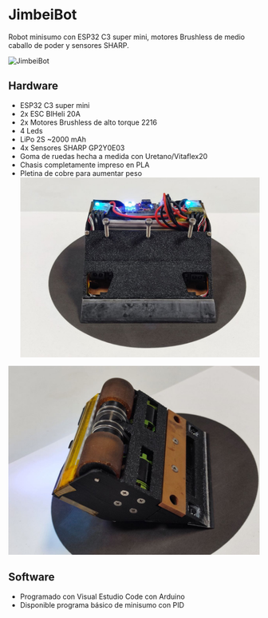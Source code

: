 # JimbeiBot

Robot minisumo con ESP32 C3 super mini, motores Brushless de medio caballo de poder y sensores SHARP.

![JimbeiBot](.images/photo1694700997%20(1).jpeg "JimbeiBot")

## Hardware
- ESP32 C3 super mini
- 2x ESC BlHeli 20A
- 2x Motores Brushless de alto torque 2216
- 4 Leds
- LiPo 2S ~2000 mAh
- 4x Sensores SHARP GP2Y0E03 
- Goma de ruedas hecha a medida con Uretano/Vitaflex20
- Chasis completamente impreso en PLA
- Pletina de cobre para aumentar peso
![JimbeiBot Chasis](./images/photo1694700997.jpeg "JimbeiBot - Chasis")

![JimbeiBot Chasis](./images/photo1694700997%20(2).jpeg "JimbeiBot - Chasis")

## Software
- Programado con Visual Estudio Code con Arduino
- Disponible programa básico de minisumo con PID
